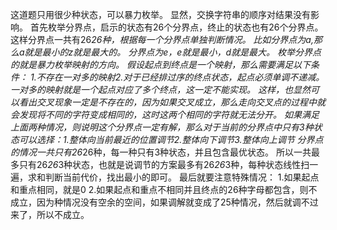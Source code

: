 这道题只用很少种状态，可以暴力枚举。
显然，交换字符串的顺序对结果没有影响。
首先枚举分界点，启示的状态有26个分界点，终止的状态也有26个分界点。
这样分界点一共有26*26种，根据每一个分界点单独判断情况。
比如分界点为a,那么a就是最小的z就是最大的。
分界点为e，e就是最小，d就是最大。
枚举分界点的就是暴力枚举映射的方向。
假设起点到终点是一个映射，那么需要满足以下条件：
1.不存在一对多的映射2.对于已经排过序的终点状态，起点必须单调不递减。
一对多的映射就是一个起点对应了多个终点，这一定不能实现。
这样，也显然可以看出交叉现象一定是不存在的，因为如果交叉成立，那么走向交叉点的过程中就会发现将不同的字符变成相同的，这时这两个相同的字符就无法分开。
如果满足上面两种情况，则说明这个分界点一定有解，那么对于当前的分界点中只有3种状态可以选择：1.整体向当前最近的位置调节2.整体向下调节3.整体向上调节
分界点的情况一共只有26*26种，每一种只有3种状态，并且包含最优状态。
所以一共最多只有26*26*3种状态，也就是说调节的方案最多有26*26*3种，每种状态线性扫一遍，求和判断当前代价，找出最小的即可。
最后就要注意特殊情况：
1.如果起点和重点相同，就是0
2.如果起点和重点不相同并且终点的26种字母都包含，则不成立，因为种情况没有空余的空间，如果调解就变成了25种情况，然后就调不过来了，所以不成立。

